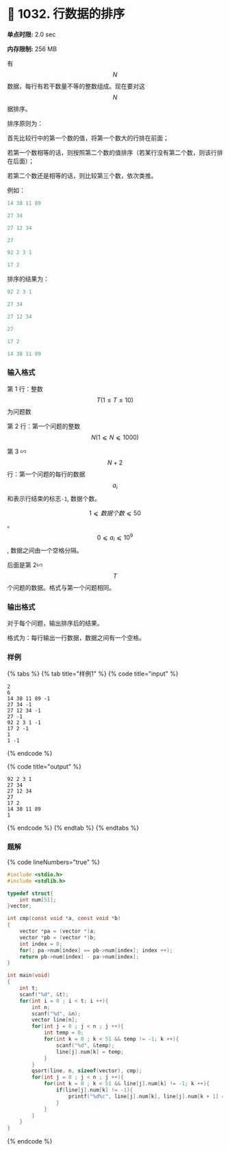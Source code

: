 # 💙 1032. 行数据的排序

**单点时限:** 2.0 sec

**内存限制:** 256 MB

有$$N$$ 数据，每行有若干数量不等的整数组成。现在要对这 $$N$$ 据排序。

排序原则为：

首先比较行中的第一个数的值，将第一个数大的行排在前面；

若第一个数相等的话，则按照第二个数的值排序（若某行没有第二个数，则该行排在后面）；

若第二个数还是相等的话，则比较第三个数，依次类推。

例如：

```c
14 38 11 89

27 34

27 12 34

27

92 2 3 1

17 2
```

排序的结果为：

```c
92 2 3 1

27 34

27 12 34

27

17 2

14 38 11 89
```

### 输入格式

第 1 行：整数 $$T (1≤T≤10)$$ 为问题数

第 2 行：第一个问题的整数 $$N(1⩽N⩽1000)$$

第 3 ∽ $$N+2$$ 行：第一个问题的每行的数据 $$a_i$$ 和表示行结束的标志`-1`, 数据个数。

$$1⩽数据个数⩽50$$。$$0⩽a_i⩽10^9$$, 数据之间由一个空格分隔。

后面是第 2∽$$T$$个问题的数据。格式与第一个问题相同。

### 输出格式

对于每个问题，输出排序后的结果。

格式为：每行输出一行数据，数据之间有一个空格。

### 样例

{% tabs %}
{% tab title="样例1" %}
{% code title="input" %}
```
2
6
14 38 11 89 -1
27 34 -1
27 12 34 -1
27 -1
92 2 3 1 -1
17 2 -1
1
1 -1
```
{% endcode %}

{% code title="output" %}
```
92 2 3 1
27 34
27 12 34
27
17 2
14 38 11 89
1
```
{% endcode %}
{% endtab %}
{% endtabs %}

### 题解

{% code lineNumbers="true" %}
```c
#include <stdio.h>
#include <stdlib.h>

typedef struct{
	int num[51];
}vector;

int cmp(const void *a, const void *b)
{
	vector *pa = (vector *)a;
	vector *pb = (vector *)b;
	int index = 0;
	for(; pa->num[index] == pb->num[index]; index ++);
	return pb->num[index] - pa->num[index]; 
}

int main(void)
{
	int t;
	scanf("%d", &t);
	for(int i = 0 ; i < t; i ++){
		int n;
		scanf("%d", &n);
		vector line[n];
		for(int j = 0 ; j < n ; j ++){
			int temp = 0;
			for(int k = 0 ; k < 51 && temp != -1; k ++){
				scanf("%d", &temp);
				line[j].num[k] = temp;
			}
		}
		qsort(line, n, sizeof(vector), cmp);
		for(int j = 0 ; j < n ; j ++){
			for(int k = 0 ; k < 51 && line[j].num[k] != -1; k ++){
				if(line[j].num[k] != -1){
					printf("%d%c", line[j].num[k], line[j].num[k + 1] == -1 ? '\n' : ' ');
				}
			}
		}
	}
}
```
{% endcode %}
